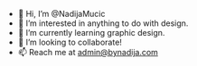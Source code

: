 - 👋 Hi, I’m @NadijaMucic
- 👀 I’m interested in anything to do with design.
- 🌱 I’m currently learning graphic design.
- 💞️ I’m looking to collaborate!
- 📫 Reach me at admin@bynadija.com

<!---
NadijaMucic/NadijaMucic is a ✨ special ✨ repository because its `README.md` (this file) appears on your GitHub profile.
You can click the Preview link to take a look at your changes.
--->
